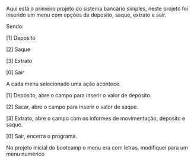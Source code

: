 Aqui está o primeiro projeto do sistema bancário simples, neste projeto foi inserido um menu com opções de deposito, saque, extrato e sair.

Sendo:

[1] Deposito

[2] Saque

[3] Extrato

[0] Sair



A cada menu selecionado uma ação acontece.

[1] Depósito, abre o campo para inserir o valor de depósito.

[2] Sacar, abre  o campo para inserir o valor de saque.

[3] Extrato, abre o campo com os informes de movimentação, deposito e saque.

[0] Sair, encerra o programa.



No projeto inicial do bootcamp o menu era com letras, modifiquei para um menu numérico
